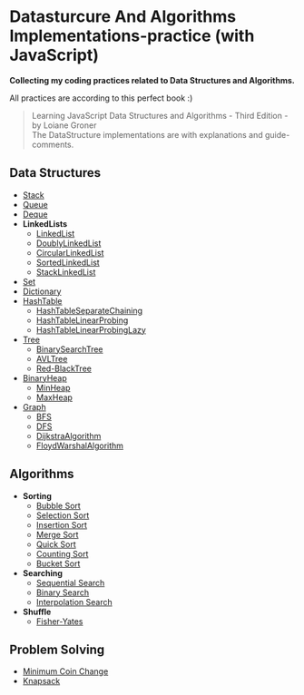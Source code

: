 # Datasturcure And Algorithms Implementations-practice (with JavaScript)

**Collecting my coding practices related to Data Structures and Algorithms.**

All practices are according to this perfect book :)

> Learning JavaScript Data Structures and Algorithms - Third Edition - by Loiane Groner<br>
> The DataStructure implementations are with explanations and guide-comments.<br>

## Data Structures

- [Stack](https://github.com/Mona95/Datasturcure-practice/blob/master/DataStructures/Stack/Stack.js)
- [Queue](https://github.com/Mona95/Datasturcure-practice/blob/master/DataStructures/Queue/Queue.js)
- [Deque](https://github.com/Mona95/Datasturcure-practice/blob/master/DataStructures/Deque/Deque.js)
- **LinkedLists**
  - [LinkedList](https://github.com/Mona95/Datasturcure-practice/blob/master/DataStructures/LinkedLists/LinkedList.js)
  - [DoublyLinkedList](https://github.com/Mona95/Datasturcure-practice/blob/master/DataStructures/LinkedLists/DoublyLinkedList.js)
  - [CircularLinkedList](https://github.com/Mona95/Datasturcure-practice/blob/master/DataStructures/LinkedLists/CircularLinkedLists.js)
  - [SortedLinkedList](https://github.com/Mona95/Datasturcure-practice/blob/master/DataStructures/LinkedLists/SortedLinkedList.js)
  - [StackLinkedList](https://github.com/Mona95/Datasturcure-practice/blob/master/DataStructures/LinkedLists/StackLinkedList.js)
- [Set](https://github.com/Mona95/Datasturcure-practice/blob/master/DataStructures/Set/Set.js)
- [Dictionary](https://github.com/Mona95/Datasturcure-practice/blob/master/DataStructures/Dictionary/Dictionary.js)
- [HashTable](https://github.com/Mona95/Datasturcure-practice/blob/master/DataStructures/HashTable/HashTable.js)
  - [HashTableSeparateChaining](https://github.com/Mona95/Datasturcure-practice/blob/master/DataStructures/HashTable/HashTableSeparateChaining.js)
  - [HashTableLinearProbing](https://github.com/Mona95/Datasturcure-practice/blob/master/DataStructures/HashTable/HashTableLinearProbing.js)
  - [HashTableLinearProbingLazy](https://github.com/Mona95/Datasturcure-practice/blob/master/DataStructures/HashTable/HashTableLinearProbingLazy.js)
- [Tree](https://github.com/Mona95/Datasturcure-practice/blob/master/DataStructures/Tree/Tree.js)
  - [BinarySearchTree](https://github.com/Mona95/Datasturcure-practice/blob/master/DataStructures/Tree/BinarySearchTree.js)
  - [AVLTree](https://github.com/Mona95/Datasturcure-practice/blob/master/DataStructures/Tree/AVLTree.js)
  - [Red-BlackTree](https://github.com/Mona95/Datasturcure-practice/blob/master/DataStructures/Tree/RedBlackTree.js)
- [BinaryHeap](https://github.com/Mona95/Datasturcure-practice/blob/master/DataStructures/BinaryHeap/BinaryHeap.js)
  - [MinHeap](https://github.com/Mona95/Datasturcure-practice/blob/master/DataStructures/BinaryHeap/MinHeap.js)
  - [MaxHeap](https://github.com/Mona95/Datasturcure-practice/blob/master/DataStructures/BinaryHeap/MaxHeap.js)
- [Graph](https://github.com/Mona95/Datasturcure-practice/blob/master/DataStructures/Graph/Graph.js)
  - [BFS](https://github.com/Mona95/Datasturcure-practice/blob/master/DataStructures/Graph/traversals/BFS.js)
  - [DFS](https://github.com/Mona95/Datasturcure-practice/blob/master/DataStructures/Graph/traversals/DFS.js)
  - [DijkstraAlgorithm](https://github.com/Mona95/Datasturcure-practice/blob/master/DataStructures/Graph/algorithms/Dijkstra.js)
  - [FloydWarshalAlgorithm](https://github.com/Mona95/Datasturcure-practice/blob/master/DataStructures/Graphalgorithms/FloydWarshall.js)

## Algorithms

- **Sorting**
  - [Bubble Sort](https://github.com/Mona95/Datasturcure-practice/blob/master/Algorithms/Sort/bubbleSort.js)
  - [Selection Sort](https://github.com/Mona95/Datasturcure-practice/blob/master/Algorithms/Sort/selectionSort.js)
  - [Insertion Sort](https://github.com/Mona95/Datasturcure-practice/blob/master/Algorithms/Sort/insertionSort.js)
  - [Merge Sort](https://github.com/Mona95/Datasturcure-practice/blob/master/Algorithms/Sort/mergeSort.js)
  - [Quick Sort](https://github.com/Mona95/Datasturcure-practice/blob/master/Algorithms/Sort/quickSort.js)
  - [Counting Sort](https://github.com/Mona95/Datasturcure-practice/blob/master/Algorithms/Sort/countingSort.js)
  - [Bucket Sort](https://github.com/Mona95/Datasturcure-practice/blob/master/Algorithms/Sort/bucketSort.js)
- **Searching**
  - [Sequential Search](https://github.com/Mona95/Datasturcure-practice/blob/master/Algorithms/Search/sequentialSearch.js)
  - [Binary Search](https://github.com/Mona95/Datasturcure-practice/blob/master/Algorithms/Search/binarySearch.js)
  - [Interpolation Search](https://github.com/Mona95/Datasturcure-practice/blob/master/Algorithms/Search/interpolationSearch.js)
- **Shuffle**
  - [Fisher-Yates](https://github.com/Mona95/Datasturcure-practice/blob/master/Algorithms/shuffle/fisherYatesShuffle.js)

## Problem Solving

- [Minimum Coin Change](https://github.com/Mona95/Datasturcure-practice/blob/master/ProblemSolvings/minCoinChange.js)
- [Knapsack](https://github.com/Mona95/Datasturcure-practice/blob/master/ProblemSolvings/knapsack.js)
